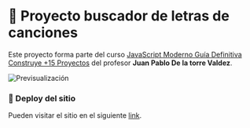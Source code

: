 # :musical_note: Proyecto buscador de letras de canciones
Este proyecto forma parte del curso [JavaScript Moderno Guía Definitiva Construye +15 Proyectos](http://https://www.udemy.com/course/javascript-moderno-guia-definitiva-construye-10-proyectos/ "JavaScript Moderno Guía Definitiva Construye +15 Proyectos") del profesor **Juan Pablo De la torre Valdez**.

![Previsualización](https://i.ibb.co/zS12SGC/letra-canciones.jpg "Previsualización")

### :rocket: Deploy del sitio
Pueden visitar el sitio en el siguiente [link](https://facugl.github.io/Buscador-de-Clima/ "link").

